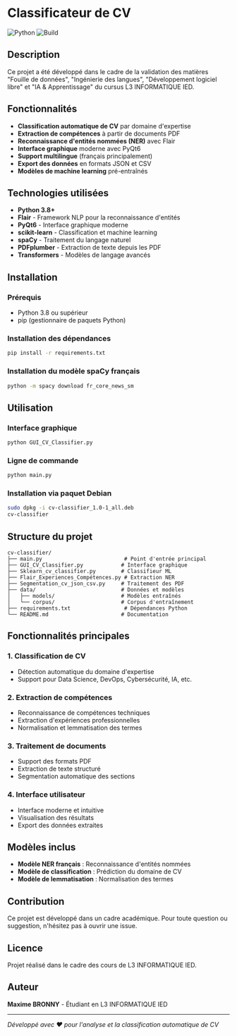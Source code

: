 # Classificateur de CV

![Python](https://img.shields.io/badge/python-3.8-blue)
![Build](https://img.shields.io/badge/build-passing-brightgreen)

## Description

Ce projet a été développé dans le cadre de la validation des matières "Fouille de données", "Ingénierie des langues", "Développement logiciel libre" et "IA & Apprentissage" du cursus L3 INFORMATIQUE IED.

## Fonctionnalités

- **Classification automatique de CV** par domaine d'expertise
- **Extraction de compétences** à partir de documents PDF
- **Reconnaissance d'entités nommées (NER)** avec Flair
- **Interface graphique** moderne avec PyQt6
- **Support multilingue** (français principalement)
- **Export des données** en formats JSON et CSV
- **Modèles de machine learning** pré-entraînés

## Technologies utilisées

- **Python 3.8+**
- **Flair** - Framework NLP pour la reconnaissance d'entités
- **PyQt6** - Interface graphique moderne
- **scikit-learn** - Classification et machine learning
- **spaCy** - Traitement du langage naturel
- **PDFplumber** - Extraction de texte depuis les PDF
- **Transformers** - Modèles de langage avancés

## Installation

### Prérequis

- Python 3.8 ou supérieur
- pip (gestionnaire de paquets Python)

### Installation des dépendances

```bash
pip install -r requirements.txt
```

### Installation du modèle spaCy français

```bash
python -m spacy download fr_core_news_sm
```

## Utilisation

### Interface graphique

```bash
python GUI_CV_Classifier.py
```

### Ligne de commande

```bash
python main.py
```

### Installation via paquet Debian

```bash
sudo dpkg -i cv-classifier_1.0-1_all.deb
cv-classifier
```

## Structure du projet

```
cv-classifier/
├── main.py                          # Point d'entrée principal
├── GUI_CV_Classifier.py            # Interface graphique
├── Sklearn_cv_classifier.py        # Classifieur ML
├── Flair_Experiences_Compétences.py # Extraction NER
├── Segmentation_cv_json_csv.py     # Traitement des PDF
├── data/                           # Données et modèles
│   ├── models/                     # Modèles entraînés
│   └── corpus/                     # Corpus d'entraînement
├── requirements.txt                 # Dépendances Python
└── README.md                       # Documentation
```

## Fonctionnalités principales

### 1. Classification de CV
- Détection automatique du domaine d'expertise
- Support pour Data Science, DevOps, Cybersécurité, IA, etc.

### 2. Extraction de compétences
- Reconnaissance de compétences techniques
- Extraction d'expériences professionnelles
- Normalisation et lemmatisation des termes

### 3. Traitement de documents
- Support des formats PDF
- Extraction de texte structuré
- Segmentation automatique des sections

### 4. Interface utilisateur
- Interface moderne et intuitive
- Visualisation des résultats
- Export des données extraites

## Modèles inclus

- **Modèle NER français** : Reconnaissance d'entités nommées
- **Modèle de classification** : Prédiction du domaine de CV
- **Modèle de lemmatisation** : Normalisation des termes

## Contribution

Ce projet est développé dans un cadre académique. Pour toute question ou suggestion, n'hésitez pas à ouvrir une issue.

## Licence

Projet réalisé dans le cadre des cours de L3 INFORMATIQUE IED.

## Auteur

**Maxime BRONNY** - Étudiant en L3 INFORMATIQUE IED

---

*Développé avec ❤️ pour l'analyse et la classification automatique de CV*
